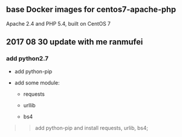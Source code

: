 ## base Docker images for centos7-apache-php

Apache 2.4 and PHP 5.4, built on CentOS 7

## 2017 08 30 update with me ranmufei

### add python2.7

- add python-pip

- add some module:
    
    - requests
    
    - urllib
    
    - bs4

>> add python-pip and install requests, urlib, bs4; 
